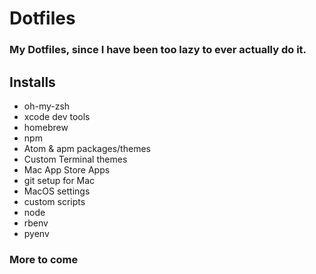 # Dotfiles
### My Dotfiles, since I have been too lazy to ever actually do it.

## Installs
* oh-my-zsh
* xcode dev tools
* homebrew
* npm
* Atom & apm packages/themes
* Custom Terminal themes
* Mac App Store Apps
* git setup for Mac
* MacOS settings
* custom scripts
* node
* rbenv
* pyenv

### More to come
